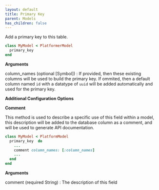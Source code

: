 ```yaml
---
layout: default
title: Primary Key
parent: Models
has_children: false
---
```


Add a primary key to this table.

```ruby
class MyModel < PlatformerModel
  primary_key 
end

```

**Arguments**

column\_names (optional [Symbol])
:   If provided, then these existing columns will be used to build the primary key. If ommited, then a default column named `id` with a datatype of `uuid` will be added automatically and used for the primary key.

**Additional Configuration Options**

**Comment**

This method is used to describe a specific use of this
field within a model, this description will be added to
the database column as a comment, and will be used to
generate API documentation.

```ruby
class MyModel < PlatformModel
  primary_key  do
    ...
    comment column_names: [:column_names]
    ...
  end
end

```

**Arguments**

comment (required String)
:   The description of this field